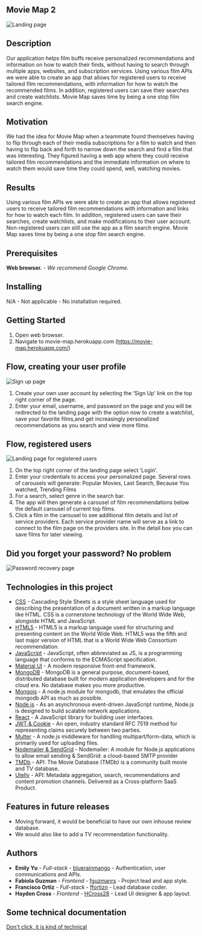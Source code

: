 ## Movie Map 2

![Landing page](README.images/landingPage.png)

## Description

Our application helps film buffs receive personalized recommendations and information on how to watch their finds, without having to search through multiple apps, websites, and subscription services. Using various film APIs we were able to create an app that allows for registered users to receive tailored film recommendations, with information for how to watch the recommended films. In addition, registered users can save their searches and create watchlists. Movie Map saves time by being a one stop film search engine.

## Motivation

We had the idea for Movie Map when a teammate found themselves having to flip through each of their media subscriptions for a film to watch and then having to flip back and forth to narrow down the search and find a film that was interesting. They figured having a web app where they could receive tailored film recommendations and the immediate information on where to watch them would save time they could spend, well, watching movies.

## Results

Using various film APIs we were able to create an app that allows registered users to receive tailored film recommendations with information and links for how to watch each film. In addition, registered users can save their searches, create watchlists, and make modifications to their user account. Non-registered users can still use the app as a film search engine. Movie Map saves time by being a one stop film search engine.

## Prerequisites

**Web browser.** - _We recommend Google Chrome._

## Installing

N/A - Not applicable - No installation required.

## Getting Started

1. Open web browser.
2. Navigate to movie-map.herokuapp.com (https://movie-map.herokuapp.com/)

## Flow, creating your user profile

![Sign up page](README.images/signUp.png)

1. Create your own user account by selecting the ‘Sign Up’ link on the top right corner of the page.
2. Enter your email, username, and password on the page and you will be redirected to the landing page with the option now to create a watchlist, save your favorite films,and get increasingly personalized recommendations as you search and view more films.

## Flow, registered users

![Landing page for registered users](README.images/landingPageRegistered.png)

1. On the top right corner of the landing page select ‘Login’.
2. Enter your credentials to access your personalized page. Several rows of carousels will generate: Popular Movies, Last Search, Because You watched, Trending Films
3. For a search, select genre in the search bar.
4. The app will then generate a carousel of film recommendations below the default carousel of current top films.
5. Click a film in the carousel to see additional film details and list of service providers. Each service provider name will serve as a link to connect to the film page on the providers site. In the detail box you can save films for later viewing.

## Did you forget your password? No problem

![Password recovery page](README.images/forgotPassword.png)

## Technologies in this project

- [CSS](https://www.w3.org/Style/CSS/Overview.en.html/) - Cascading Style Sheets is a style sheet language used for describing the presentation of a document written in a markup language like HTML. CSS is a cornerstone technology of the World Wide Web, alongside HTML and JavaScript.
- [HTML5](https://www.w3.org/html/) - HTML5 is a markup language used for structuring and presenting content on the World Wide Web. HTML5 was the fifth and last major version of HTML that is a World Wide Web Consortium recommendation.
- [JavaScript](https://www.javascript.com/) - JavaScript, often abbreviated as JS, is a programming language that conforms to the ECMAScript specification.
- [Material UI](https://material-ui.com/) - A modern responsive front-end framework.
- [MongoDB](https://www.mongodb.com/) - MongoDB is a general purpose, document-based, distributed database built for modern application developers and for the cloud era. No database makes you more productive.
- [Mongojs](https://www.npmjs.com/package/mongojs/) - A node.js module for mongodb, that emulates the official mongodb API as much as possible.
- [Node.js](https://nodejs.org/en/) - As an asynchronous event-driven JavaScript runtime, Node.js is designed to build scalable network applications.
- [React](https://reactjs.org/) - A JavaScript library for building user interfaces.
- [JWT & Cookie](https://jwt.io/) - An open, industry standard RFC 7519 method for representing claims securely between two parties.
- [Multer](https://github.com/expressjs/multer) - A node.js middleware for handling multipart/form-data, which is primarily used for uploading files.
- [Nodemailer & SendGrid](https://nodemailer.com/about/) - Nodemailer: A module for Node.js applications to allow email sending & SendGrid: a cloud-based SMTP provider
- [TMDb](https://www.themoviedb.org/documentation/api/) - API: The Movie Database (TMDb) is a community built movie and TV database.
- [Utelly](https://www.utelly.com/) - API: Metadata aggregation, search, recommendations and content promotion channels. Delivered as a Cross-platform SaaS Product.

## Features in future releases

- Moving forward, it would be beneficial to have our own inhouse review database.
- We would also like to add a TV recommendation functionality.

## Authors

- **Emily Yu** - _Full-stack_ - [bluerainmango](https://emily-yu-portfolio.herokuapp.com/) - Authentication, user communications and APIs.
- **Fabiola Guzman** - _Frontend_ - [fguzmanrs](https://github.com/fguzmanrs) - Project lead and app style.
- **Francisco Ortiz** - _Full-stack_ - [ffortizn](https://github.com/ffortizn) - Lead database coder.
- **Hayden Cross** - _Frontend_ - [HCross28](https://github.com/HCross28) - Lead UI designer & app layout.

## Some technical documentation

[Don't click, it is kind of technical](https://drive.google.com/drive/u/0/folders/1zCejLJMu0FXk1kbjKm0YaBqTdvrpExLg)
